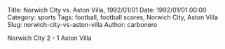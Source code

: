 Title: Norwich City vs. Aston Villa, 1992/01/01
Date: 1992/01/01 00:00
Category: sports
Tags: football, football scores, Norwich City, Aston Villa
Slug: norwich-city-vs-aston-villa
Author: carbonero


Norwich City 2 - 1 Aston Villa
